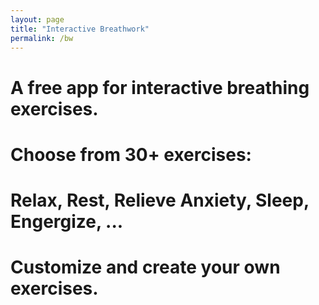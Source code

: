 ```yaml
---
layout: page
title: "Interactive Breathwork"
permalink: /bw
---
```


# A free app for interactive breathing exercises.
# Choose from 30+ exercises: 
# Relax, Rest, Relieve Anxiety, Sleep, Engergize, ...
# Customize and create your own exercises.
